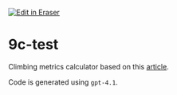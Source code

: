 <p><a target="_blank" href="https://qa.eraser.io/workspace/9BepsPQui70Wh1360trk" id="edit-in-eraser-github-link"><img alt="Edit in Eraser" src="https://firebasestorage.googleapis.com/v0/b/second-petal-295822.appspot.com/o/images%2Fgithub%2FOpen%20in%20Eraser.svg?alt=media&amp;token=968381c8-a7e7-472a-8ed6-4a6626da5501"></a></p>

# 9c-test
Climbing metrics calculator based on this [﻿article](https://climbapedia.org/content/climbing-potential).

Code is generated using `gpt-4.1`.



<!--- Eraser file: https://qa.eraser.io/workspace/9BepsPQui70Wh1360trk --->
